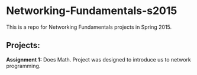 # Networking-Fundamentals-s2015
This is a repo for Networking Fundamentals projects in Spring 2015.

## Projects:
__Assignment 1:__ Does Math.  Project was designed to introduce us to network programming.
